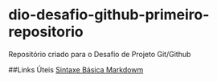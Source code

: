# dio-desafio-github-primeiro-repositorio
Repositório criado para o Desafio de Projeto Git/Github


##Links Úteis
[Sintaxe Básica Markdowm](https://www.markdownguide.org/basic-syntax/)
